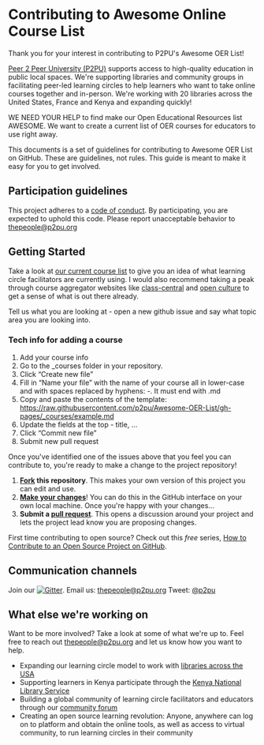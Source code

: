# Contributing to Awesome Online Course List

Thank you for your interest in contributing to P2PU's Awesome OER List!

[Peer 2 Peer University (P2PU)](https://www.p2pu.org/en/) supports access to high-quality education in public local spaces. We're supporting libraries and community groups in facilitating peer-led learning circles to help learners who want to take online courses together and in-person. We're working with 20 libraries across the United States, France and Kenya and expanding quickly!

WE NEED YOUR HELP to find make our Open Educational Resources list AWESOME. We want to create a current list of OER courses for educators to use right away.

This documents is a set of guidelines for contributing to Awesome OER List on GitHub. These are guidelines, not rules. This guide is meant to make it easy for you to get involved.

## Participation guidelines

This project adheres to a [code of conduct](CODE_OF_CONDUCT.md). By participating, you are expected to uphold this code. Please report unacceptable behavior to thepeople@p2pu.org

## Getting Started

Take a look at [our current course list](https://learningcircles.p2pu.org/en/courses/) to give you an idea of what learning circle facilitators are currently using. I would also recommend taking a peak through course aggregator websites like [class-central](https://www.class-central.com/) and [open culture](http://www.openculture.com/freeonlinecourses) to get a sense of what is out there already.

Tell us what you are looking at - open a new github issue and say what topic area you are looking into.

### Tech info for adding a course

1. Add your course info
2. Go to the _courses folder in your repository.
3. Click “Create new file”
4. Fill in “Name your file” with the name of your course all in lower-case and with spaces replaced by hyphens: -. It must end with .md
5. Copy and paste the contents of the template: https://raw.githubusercontent.com/p2pu/Awesome-OER-List/gh-pages/_courses/example.md
6. Update the fields at the top - title, …
7. Click “Commit new file”
8. Submit new pull request 

Once you've identified one of the issues above that you feel you can contribute to, you're ready to make a change to the project repository!
 
1. **[Fork](https://help.github.com/articles/fork-a-repo/) this repository**. This makes your own version of this project you can edit and use.
2. **[Make your changes](https://guides.github.com/activities/forking/#making-changes)**! You can do this in the GitHub interface on your own local machine. Once you're happy with your changes...
3. **Submit a [pull request](https://help.github.com/articles/proposing-changes-to-a-project-with-pull-requests/)**. This opens a discussion around your project and lets the project lead know you are proposing changes.

First time contributing to open source? Check out this *free* series, [How to Contribute to an Open Source Project on GitHub](https://egghead.io/series/how-to-contribute-to-an-open-source-project-on-github).

## Communication channels
 
Join our [![Gitter](https://badges.gitter.im/gitterHQ/gitter.svg)](https://gitter.im/p2pu/AwesomeOnlineCourses). 
Email us: thepeople@p2pu.org
Tweet: [@p2pu](www.twitter.com/p2pu)

## What else we're working on

Want to be more involved? Take a look at some of what we're up to. Feel free to reach out thepeople@p2pu.org and let us know how you want to help.

* Expanding our learning circle model to work with [libraries across the USA](http://info.p2pu.org/2017/05/16/peer-2-peer-coast-2-coast/)
* Supporting learners in Kenya participate through the [Kenya National Library Service](http://www.eifl.net/news/public-library-has-put-me-right-path)
* Building a global community of learning circle facilitators and educators through our [community forum](https://groups.google.com/a/p2pu.org/forum/#!forum/community)
* Creating an open source learning revolution: Anyone, anywhere can log on to platform and obtain the online tools, as well as access to virtual community, to run learning circles in their community 

